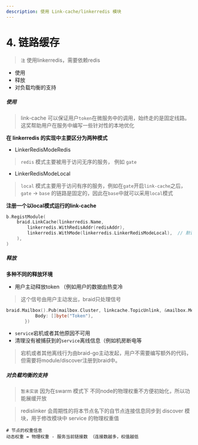 ```yaml
---
description: 使用 Link-cache/linkerredis 模块
---
```


# 4. 链路缓存

> `注` 使用linkerredis，需要依赖redis

* 使用
* 释放
* 对负载均衡的支持


##### 使用

> link-cache 可以保证用户`token`在微服务中的调用，始终走的是固定线路。这奖帮助用户在服务中编写一些针对性的本地优化

**在 linkerredis 的实现中主要区分为两种模式**

* LinkerRedisModeRedis
 > `redis` 模式主要被用于访问无序的服务， 例如 `gate`
* LinkerRedisModeLocal
 > `local` 模式主要用于访问有序的服务，例如在`gate`开启`link-cache`之后，`gate` -> `base` 的链路是固定的，因此在`base`中就可以采用`local`模式

**注册一个以local模式运行的link-cache**

```go
b.RegistModule(
    braid.LinkCache(linkerredis.Name,
        linkerredis.WithRedisAddr(redisAddr),
        linkerredis.WithMode(linkerredis.LinkerRedisModeLocal),  // 默认是redis 
    ),
)
```

##### 释放

**多种不同的释放环境**

* 用户主动释放token （例如用户的数据由热变冷
 > 这个信号由用户主动发出，braid只处理信号
 ```go
braid.Mailbox().Pub(mailbox.Cluster, linkcache.TopicUnlink, &mailbox.Message{
			Body: []byte("Token"),
		})
 ```
* `service`宕机或者其他原因不可用
* 清理没有被捕获到的`service`离线信息（例如机房断电等

> 宕机或者其他离线行为由braid-go主动发起，用户不需要编写额外的代码，但需要将module/discover注册到braid中。


##### 对负载均衡的支持
> `暂未实装` 因为在swarm 模式下 不同node的物理权重不方便初始化，所以功能展缓开放

> redislinker 会周期性的将本节点名下的自节点连接信息同步到 discover 模块，用于修改模块中 service 的物理权重值

```shell
# 节点的权重信息
动态权重 = 物理权重 - 服务当前链接数 （连接数越多，权值越低
```

